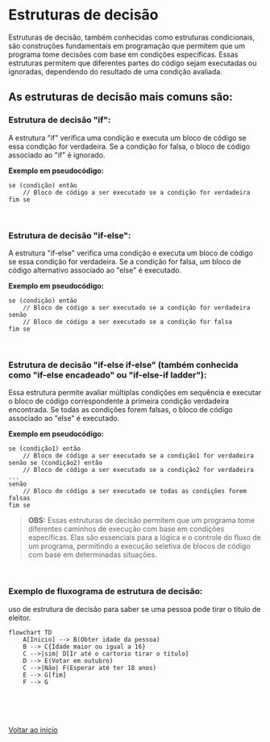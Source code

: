 # Estruturas de decisão

Estruturas de decisão, também conhecidas como estruturas condicionais, são construções fundamentais em programação que permitem que um programa tome decisões com base em condições específicas. Essas estruturas permitem que diferentes partes do código sejam executadas ou ignoradas, dependendo do resultado de uma condição avaliada.

## As estruturas de decisão mais comuns são:

### Estrutura de decisão "if": 
A estrutura "if" verifica uma condição e executa um bloco de código se essa condição for verdadeira. Se a condição for falsa, o bloco de código associado ao "if" é ignorado.
    
**Exemplo em pseudocódigo:**

```
se (condição) então
    // Bloco de código a ser executado se a condição for verdadeira
fim se
```

<br>

### Estrutura de decisão "if-else": 
A estrutura "if-else" verifica uma condição e executa um bloco de código se essa condição for verdadeira. Se a condição for falsa, um bloco de código alternativo associado ao "else" é executado.
    
**Exemplo em pseudocódigo:**

```
se (condição) então
    // Bloco de código a ser executado se a condição for verdadeira
senão
    // Bloco de código a ser executado se a condição for falsa
fim se
```

<br>

### Estrutura de decisão "if-else if-else" (também conhecida como "if-else encadeado" ou "if-else-if ladder"):
Essa estrutura permite avaliar múltiplas condições em sequência e executar o bloco de código correspondente à primeira condição verdadeira encontrada. Se todas as condições forem falsas, o bloco de código associado ao "else" é executado.

**Exemplo em pseudocódigo:**

```
se (condição1) então
    // Bloco de código a ser executado se a condição1 for verdadeira
senão se (condição2) então
    // Bloco de código a ser executado se a condição2 for verdadeira
...
senão
    // Bloco de código a ser executado se todas as condições forem falsas
fim se
```

> **OBS:** Essas estruturas de decisão permitem que um programa tome diferentes caminhos de execução com base em condições específicas. Elas são essenciais para a lógica e o controle do fluxo de um programa, permitindo a execução seletiva de blocos de código com base em determinadas situações.

<br>

### Exemplo de fluxograma de estrutura de decisão:
uso de estrutura de decisão para saber se uma pessoa pode tirar o titulo de eleitor.

```mermaid
flowchart TD
    A[Inicio] --> B(Obter idade da pessoa)
    B --> C{Idade maior ou igual a 16}
    C -->|sim| D[Ir até o cartorio tirar o título]
    D --> E(Votar em outubro)
    C -->|Não| F(Esperar até ter 18 anos)
    E --> G[fim]
    F --> G
```

<br>

<br>

<br>

[Voltar ao inicio](/README.md)